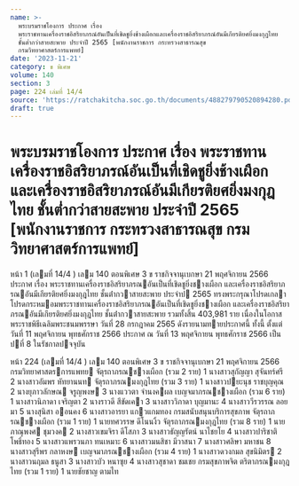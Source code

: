 ```yaml
---
name: >-
  พระบรมราชโองการ ประกาศ เรื่อง
  พระราชทานเครื่องราชอิสริยาภรณ์อันเป็นที่เชิดชูยิ่งช้างเผือกและเครื่องราชอิสริยาภรณ์อันมีเกียรติยศยิ่งมงกุฎไทย
  ชั้นต่ำกว่าสายสะพาย ประจำปี 2565 [พนักงานราชการ กระทรวงสาธารณสุข
  กรมวิทยาศาสตร์การแพทย์]
date: '2023-11-21'
category: ข พิเศษ
volume: 140
section: 3
page: 224 เล่มที่ 14/4
source: 'https://ratchakitcha.soc.go.th/documents/488279790520894280.pdf'
draft: true
---
```


# พระบรมราชโองการ ประกาศ เรื่อง พระราชทานเครื่องราชอิสริยาภรณ์อันเป็นที่เชิดชูยิ่งช้างเผือกและเครื่องราชอิสริยาภรณ์อันมีเกียรติยศยิ่งมงกุฎไทย ชั้นต่ำกว่าสายสะพาย ประจำปี 2565 [พนักงานราชการ กระทรวงสาธารณสุข กรมวิทยาศาสตร์การแพทย์]

หน้า 1 (เลมที่ 14/4 ) เลม 140 ตอนพิเศษ 3 ข ราชกิจจานุเบกษา 21 พฤศจิกายน 2566 ประกาศ เรื่อง พระราชทานเครื่องราชอิสริยาภรณอันเป็นที่เชิดชูยิ่งชางเผือก และเครื่องราชอิสริยาภรณอันมีเกียรติยศยิ่งมงกุฎไทย ชั้นต่ํากวาสายสะพาย ประจําป 2565 ทรงพระกรุณาโปรดเกลาโปรดกระหมอมพระราชทานเครื่องราชอิสริยาภรณอันเป็นที่เชิดชูยิ่งชางเผือก และเครื่องราชอิสริยาภรณอันมีเกียรติยศยิ่งมงกุฎไทย ชั้นต่ํากวาสายสะพาย รวมทั้งสิ้น 403,981 ราย เนื่องในโอกาสพระราชพิธีเฉลิมพระชนมพรรษา วันที่ 28 กรกฎาคม 2565 ดังรายนามทายประกาศนี้ ทั้งนี้ ตั้งแต่วันที่ 11 พฤศจิกายน พุทธศักราช 2566 ประกาศ ณ วันที่ 13 พฤศจิกายน พุทธศักราช 2566 เป็นปที่ 8 ในรัชกาลปจจุบัน

หน้า 224 (เลมที่ 14/4 ) เลม 140 ตอนพิเศษ 3 ข ราชกิจจานุเบกษา 21 พฤศจิกายน 2566 กรมวิทยาศาสตรการแพทย จัตุรถาภรณชางเผือก (รวม 2 ราย) 1 นางสาวสุกัญญา สุจันทร์ศรี 2 นางสาวอัมพร หัทยานนท จัตุรถาภรณมงกุฎไทย (รวม 3 ราย) 1 นางสาวปยะนุช ราชบุญคุณ 2 นางยุภาวลักษณ จรูญพงษ 3 นางแววตา จํานงคผล เบญจมาภรณชางเผือก (รวม 6 ราย) 1 นางสาวนิภาดา เจริญตา 2 นางราวดี สีขัดเคา 3 นางสาววิภาดา บุญมานะ 4 นางสาววีรวรรณ ลอยมา 5 นางสุนิสา ออนคง 6 นางสาวอารยา แกวแกมทอง กรมสนับสนุนบริการสุขภาพ จัตุรถาภรณชางเผือก (รวม 1 ราย) 1 นายทศวรรษ ดีโนนงิ้ว จัตุรถาภรณมงกุฎไทย (รวม 8 ราย) 1 นายภาณุพงศ ชุมวงค 2 นางสาวเขมจิรา ดีโสภา 3 นางสาวธัญญรัตน์ นาไชยโย 4 นางสาวปาริชาติ โพธิ์ทอง 5 นางสาวแพรวนภา ทนเหมาะ 6 นางสาวมนสิชา มีวาสนา 7 นางสาวศลิษา มหาชน 8 นางสาวสุรีพร กลาหงษ เบญจมาภรณชางเผือก (รวม 4 ราย) 1 นางสาวดวงกมล สุขนิมิตร 2 นางสาวนฤมล ธนูสา 3 นางสาวบัว หนาซุย 4 นางสาวสุชาดา ชมเชย กรมสุขภาพจิต ตริตาภรณมงกุฎไทย (รวม 1 ราย) 1 นายชัยชาญ ตามไท

